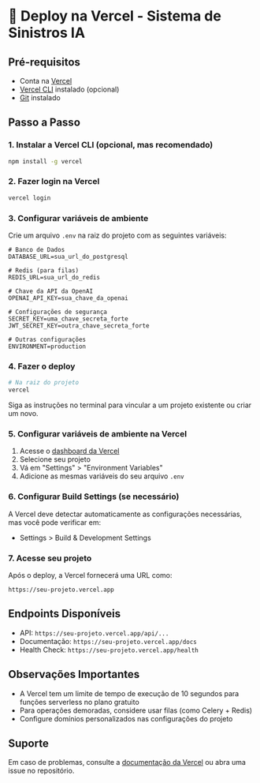 # 🚀 Deploy na Vercel - Sistema de Sinistros IA

## Pré-requisitos
- Conta na [Vercel](https://vercel.com)
- [Vercel CLI](https://vercel.com/cli) instalado (opcional)
- [Git](https://git-scm.com/) instalado

## Passo a Passo

### 1. Instalar a Vercel CLI (opcional, mas recomendado)
```bash
npm install -g vercel
```

### 2. Fazer login na Vercel
```bash
vercel login
```

### 3. Configurar variáveis de ambiente
Crie um arquivo `.env` na raiz do projeto com as seguintes variáveis:

```env
# Banco de Dados
DATABASE_URL=sua_url_do_postgresql

# Redis (para filas)
REDIS_URL=sua_url_do_redis

# Chave da API da OpenAI
OPENAI_API_KEY=sua_chave_da_openai

# Configurações de segurança
SECRET_KEY=uma_chave_secreta_forte
JWT_SECRET_KEY=outra_chave_secreta_forte

# Outras configurações
ENVIRONMENT=production
```

### 4. Fazer o deploy
```bash
# Na raiz do projeto
vercel
```

Siga as instruções no terminal para vincular a um projeto existente ou criar um novo.

### 5. Configurar variáveis de ambiente na Vercel
1. Acesse o [dashboard da Vercel](https://vercel.com/dashboard)
2. Selecione seu projeto
3. Vá em "Settings" > "Environment Variables"
4. Adicione as mesmas variáveis do seu arquivo `.env`

### 6. Configurar Build Settings (se necessário)
A Vercel deve detectar automaticamente as configurações necessárias, mas você pode verificar em:
- Settings > Build & Development Settings

### 7. Acesse seu projeto
Após o deploy, a Vercel fornecerá uma URL como:
```
https://seu-projeto.vercel.app
```

## Endpoints Disponíveis
- API: `https://seu-projeto.vercel.app/api/...`
- Documentação: `https://seu-projeto.vercel.app/docs`
- Health Check: `https://seu-projeto.vercel.app/health`

## Observações Importantes
- A Vercel tem um limite de tempo de execução de 10 segundos para funções serverless no plano gratuito
- Para operações demoradas, considere usar filas (como Celery + Redis)
- Configure domínios personalizados nas configurações do projeto

## Suporte
Em caso de problemas, consulte a [documentação da Vercel](https://vercel.com/docs) ou abra uma issue no repositório.
